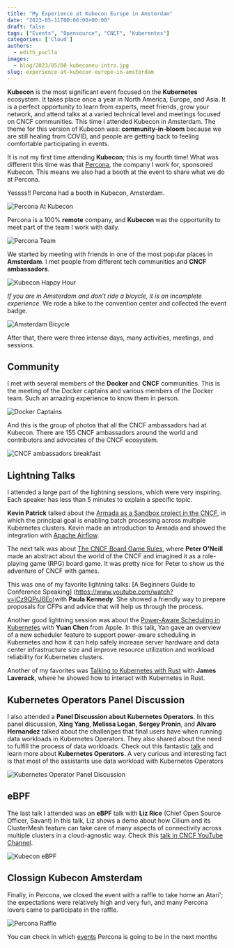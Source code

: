 ```yaml
---
title: "​My Experience at Kubecon Europe in Amsterdam"
date: "2023-05-11T00:00:00+00:00"
draft: false
tags: ["Events", "Opensource", "CNCF", "Kuberentes"]
categories: ['Cloud']
authors:
  - edith_puclla
images:
  - blog/2023/05/00-kubeconeu-intro.jpg
slug: ​experience-at-kubecon-europe-in-amsterdam
---
```


**Kubecon** is the most significant event focused on the **Kubernetes** ecosystem. It takes place once a year in North America, Europe, and Asia. It is a perfect opportunity to learn from experts, meet friends, grow your network, and attend talks at a varied technical level and meetings focused on CNCF communities.
This time I attended Kubecon in Amsterdam. The theme for this version of Kubecon was: **community-in-bloom** because we are still healing from COVID, and people are getting back to feeling comfortable participating in events.

It is not my first time attending **Kubecon**; this is my fourth time! What was different this time was that [Percona](https://www.percona.com/), the company I work for, sponsored Kubecon. This means we also had a booth at the event to share what we do at Percona.

Yessss!! Percona had a booth in Kubecon, Amsterdam.

![Percona At Kubecon](blog/2023/05/01-percona-kubecon.jpg)

Percona is a 100% **remote** company, and **Kubecon** was the opportunity to meet part of the team I work with daily.

![Percona Team](blog/2023/05/02-percona-team.JPG)

We started by meeting with friends in one of the most popular places in **Amsterdam**. I met people from different tech communities and **CNCF ambassadors**.

![Kubecon Happy Hour](blog/2023/05/03-kubecon-happyhour.jpeg)

_If you are in Amsterdam and don’t ride a bicycle, it is an incomplete experience_. We rode a bike to the convention center and collected the event badge.

![Amsterdam Bicycle](blog/2023/05/04-bicicle.jpg)

After that, there were three intense days, many activities, meetings, and sessions.

## Community

I met with several members of the **Docker** and **CNCF** communities. This is the meeting of the Docker captains and various members of the Docker team. Such an amazing experience to know them in person.

![Docker Captains](blog/2023/05/05-docker-community.jpeg)

And this is the group of photos that all the CNCF ambassadors had at Kubecon. There are 155 CNCF ambassadors around the world and contributors and advocates of the CNCF ecosystem.

![CNCF ambassadors breakfast](blog/2023/05/06-cncf-ambassadors.JPG)

## Lightning Talks

I attended a large part of the lightning sessions, which were very inspiring. Each speaker has less than 5 minutes to explain a specific topic.

**Kevin Patrick** talked about the [Armada as a Sandbox project in the CNCF](https://www.youtube.com/watch?v=eAoC1ordaXQ), in which the principal goal is enabling batch processing across multiple Kubernetes clusters. Kevin made an introduction to Armada and showed the integration with [Apache Airflow](https://airflow.apache.org/).

The next talk was about [The CNCF Board Game Rules](https://www.youtube.com/watch?v=BDA7atvmnV4), where **Peter O'Neill** made an abstract about the world of the CNCF and imagined it as a role-playing game (RPG) board game. It was pretty nice for Peter to show us the adventure of CNCF with games.

This was one of my favorite lightning talks: [A Beginners Guide to Conference Speaking] (https://www.youtube.com/watch?v=jCz9QPrJ6Eo)with **Paula Kennedy**. She showed a friendly way to prepare proposals for CFPs and advice that will help us through the process.

Another good lightning session was about the [Power-Aware Scheduling in Kubernetes](https://www.youtube.com/watch?v=Wn0S6CTXGS4) with **Yuan Chen** from Apple. In this talk, Yan gave an overview of a new scheduler feature to support power-aware scheduling in Kubernetes and how it can help safely increase server hardware and data center infrastructure size and improve resource utilization and workload reliability for Kubernetes clusters.

Another of my favorites was [Talking to Kubernetes with Rust](https://www.youtube.com/watch?v=Kp6GQjZixPE) with **James Laverack**, where he showed how to interact with Kubernetes in Rust.

## Kubernetes Operators Panel Discussion

I also attended a **Panel Discussion about Kubernetes Operators**.
In this panel discussion, **Xing Yang**, **Melissa Logan**, **Sergey Pronin**, and **Alvaro Hernandez** talked about the challenges that final users have when running data workloads in Kubernetes Operators. They also shared about the need to fulfill the process of data workloads.
Check out this fantastic [talk](https://www.youtube.com/watch?v=TmDdkBPW_hI&list=PLj6h78yzYM2PyrvCoOii4rAopBswfz1p7&index=184) and learn more about **Kubernetes Operators**.
A very curious and interesting fact is that most of the assistants use data workload with Kubernetes Operators

![Kubernetes Operator Panel Discussion](blog/2023/05/07-kuberentes-operators.JPG)

## eBPF

The last talk I attended was an **eBPF** talk with **Liz Rice** (Chief Open Source Officer, Savant)
In this talk, Liz shows a demo about how Cilium and its ClusterMesh feature can take care of many aspects of connectivity across multiple clusters in a cloud-agnostic way. Check this [talk in CNCF YouTube Channel](https://www.youtube.com/watch?v=fJiuqRY5Oi4&t=22s).

![Kubecon eBPF](blog/2023/05/08-ebpf.jpg)

## Clossign Kubecon Amsterdam

Finally, in Percona, we closed the event with a raffle to take home an Atari'; the expectations were relatively high and very fun, and many Percona lovers came to participate in the raffle.

![Percona Raffle](blog/2023/05/09-raffle.jpg)

You can check in which [events](https://www.percona.com/events) Percona is going to be in the next months
